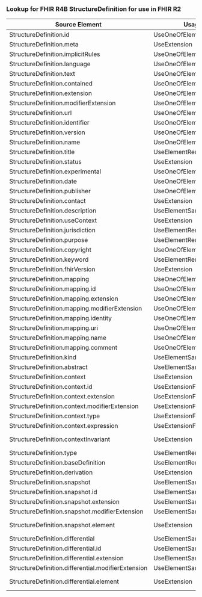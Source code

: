 ### Lookup for FHIR R4B StructureDefinition for use in FHIR R2

| Source Element | Usage | Target |
| -------------- | ----- | ------ |
| StructureDefinition.id | UseOneOfElements | DataElement.id,StructureDefinition.id |
| StructureDefinition.meta | UseExtension | http://hl7.org/fhir/4.3/StructureDefinition/extension-StructureDefinition.meta |
| StructureDefinition.implicitRules | UseOneOfElements | DataElement.implicitRules,StructureDefinition.implicitRules |
| StructureDefinition.language | UseOneOfElements | DataElement.language,StructureDefinition.language |
| StructureDefinition.text | UseOneOfElements | DataElement.text,StructureDefinition.text |
| StructureDefinition.contained | UseOneOfElements | DataElement.contained,StructureDefinition.contained |
| StructureDefinition.extension | UseOneOfElements | DataElement.extension,StructureDefinition.extension |
| StructureDefinition.modifierExtension | UseOneOfElements | DataElement.modifierExtension,StructureDefinition.modifierExtension |
| StructureDefinition.url | UseOneOfElements | DataElement.url,StructureDefinition.url |
| StructureDefinition.identifier | UseOneOfElements | DataElement.identifier,StructureDefinition.identifier |
| StructureDefinition.version | UseOneOfElements | DataElement.version,StructureDefinition.version |
| StructureDefinition.name | UseOneOfElements | DataElement.name,StructureDefinition.name |
| StructureDefinition.title | UseElementRenamed | StructureDefinition.display |
| StructureDefinition.status | UseExtension | http://hl7.org/fhir/4.3/StructureDefinition/extension-StructureDefinition.status |
| StructureDefinition.experimental | UseOneOfElements | DataElement.experimental,StructureDefinition.experimental |
| StructureDefinition.date | UseOneOfElements | DataElement.date,StructureDefinition.date |
| StructureDefinition.publisher | UseOneOfElements | DataElement.publisher,StructureDefinition.publisher |
| StructureDefinition.contact | UseExtension | http://hl7.org/fhir/4.3/StructureDefinition/extension-StructureDefinition.contact |
| StructureDefinition.description | UseElementSameName | StructureDefinition.description |
| StructureDefinition.useContext | UseExtension | http://hl7.org/fhir/4.3/StructureDefinition/extension-StructureDefinition.useContext |
| StructureDefinition.jurisdiction | UseElementRenamed | StructureDefinition.useContext |
| StructureDefinition.purpose | UseElementRenamed | StructureDefinition.requirements |
| StructureDefinition.copyright | UseOneOfElements | DataElement.copyright,StructureDefinition.copyright |
| StructureDefinition.keyword | UseElementRenamed | StructureDefinition.code |
| StructureDefinition.fhirVersion | UseExtension | http://hl7.org/fhir/4.3/StructureDefinition/extension-StructureDefinition.fhirVersion |
| StructureDefinition.mapping | UseOneOfElements | DataElement.mapping,StructureDefinition.mapping |
| StructureDefinition.mapping.id | UseOneOfElements | DataElement.mapping.id,StructureDefinition.mapping.id |
| StructureDefinition.mapping.extension | UseOneOfElements | DataElement.mapping.extension,StructureDefinition.mapping.extension |
| StructureDefinition.mapping.modifierExtension | UseOneOfElements | DataElement.mapping.modifierExtension,StructureDefinition.mapping.modifierExtension |
| StructureDefinition.mapping.identity | UseOneOfElements | DataElement.mapping.identity,StructureDefinition.mapping.identity |
| StructureDefinition.mapping.uri | UseOneOfElements | DataElement.mapping.uri,StructureDefinition.mapping.uri |
| StructureDefinition.mapping.name | UseOneOfElements | DataElement.mapping.name,StructureDefinition.mapping.name |
| StructureDefinition.mapping.comment | UseOneOfElements | DataElement.mapping.comments,StructureDefinition.mapping.comments |
| StructureDefinition.kind | UseElementSameName | StructureDefinition.kind |
| StructureDefinition.abstract | UseElementSameName | StructureDefinition.abstract |
| StructureDefinition.context | UseExtension | http://hl7.org/fhir/4.3/StructureDefinition/extension-StructureDefinition.context |
| StructureDefinition.context.id | UseExtensionFromAncestor | - |
| StructureDefinition.context.extension | UseExtensionFromAncestor | - |
| StructureDefinition.context.modifierExtension | UseExtensionFromAncestor | - |
| StructureDefinition.context.type | UseExtensionFromAncestor | - |
| StructureDefinition.context.expression | UseExtensionFromAncestor | - |
| StructureDefinition.contextInvariant | UseExtension | http://hl7.org/fhir/4.3/StructureDefinition/extension-StructureDefinition.contextInvariant |
| StructureDefinition.type | UseElementRenamed | StructureDefinition.constrainedType |
| StructureDefinition.baseDefinition | UseElementRenamed | StructureDefinition.base |
| StructureDefinition.derivation | UseExtension | http://hl7.org/fhir/4.3/StructureDefinition/extension-StructureDefinition.derivation |
| StructureDefinition.snapshot | UseElementSameName | StructureDefinition.snapshot |
| StructureDefinition.snapshot.id | UseElementSameName | StructureDefinition.snapshot.id |
| StructureDefinition.snapshot.extension | UseElementSameName | StructureDefinition.snapshot.extension |
| StructureDefinition.snapshot.modifierExtension | UseElementSameName | StructureDefinition.snapshot.modifierExtension |
| StructureDefinition.snapshot.element | UseExtension | http://hl7.org/fhir/4.3/StructureDefinition/extension-StructureDefinition.snapshot.element |
| StructureDefinition.differential | UseElementSameName | StructureDefinition.differential |
| StructureDefinition.differential.id | UseElementSameName | StructureDefinition.differential.id |
| StructureDefinition.differential.extension | UseElementSameName | StructureDefinition.differential.extension |
| StructureDefinition.differential.modifierExtension | UseElementSameName | StructureDefinition.differential.modifierExtension |
| StructureDefinition.differential.element | UseExtension | http://hl7.org/fhir/4.3/StructureDefinition/extension-StructureDefinition.differential.element |
